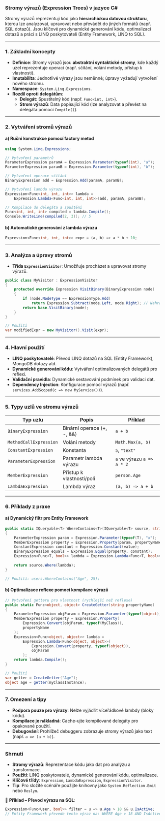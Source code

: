 ﻿
### **Stromy výrazů (Expression Trees) v jazyce C#**

Stromy výrazů reprezentují kód jako **hierarchickou datovou strukturu**, kterou lze analyzovat, upravovat nebo převádět do jiných formátů (např. SQL dotazů). Jsou klíčové pro dynamické generování kódu, optimalizaci dotazů a práci s LINQ poskytovateli (Entity Framework, LINQ to SQL).

---

### **1. Základní koncepty**

- **Definice**: Stromy výrazů jsou **abstraktní syntaktické stromy**, kde každý uzel reprezentuje operaci (např. sčítání, volání metody, přístup k vlastnosti).
- **Imutabilita**: Jednotlivé výrazy jsou neměnné; úpravy vyžadují vytvoření nového stromu.
- **Namespace**: `System.Linq.Expressions`.
- **Rozdíl oproti delegátům**: 
  - **Delegát**: Spustitelný kód (např. `Func<int, int>`).
  - **Strom výrazů**: Data popisující kód (lze analyzovat a převést na delegáta pomocí `Compile()`).

---

### **2. Vytváření stromů výrazů**

#### **a) Ruční konstrukce pomocí factory metod**

```csharp
using System.Linq.Expressions;

// Vytvoření parametrů
ParameterExpression paramA = Expression.Parameter(typeof(int), "a");
ParameterExpression paramB = Expression.Parameter(typeof(int), "b");

// Vytvoření operace sčítání
BinaryExpression add = Expression.Add(paramA, paramB);

// Vytvoření lambda výrazu
Expression<Func<int, int, int>> lambda = 
    Expression.Lambda<Func<int, int, int>>(add, paramA, paramB);

// Kompilace do delegáta a spuštění
Func<int, int, int> compiled = lambda.Compile();
Console.WriteLine(compiled(2, 3)); // 5
```

#### **b) Automatické generování z lambda výrazu**

```csharp
Expression<Func<int, int, int>> expr = (a, b) => a * b + 10;
```

---

### **3. Analýza a úpravy stromů**

- **Třída `ExpressionVisitor`**: Umožňuje procházet a upravovat stromy výrazů.
```csharp
public class MyVisitor : ExpressionVisitor
{
    protected override Expression VisitBinary(BinaryExpression node)
    {
        if (node.NodeType == ExpressionType.Add)
            return Expression.Subtract(node.Left, node.Right); // Nahradí "+" za "-"
        return base.VisitBinary(node);
    }
}

// Použití
var modifiedExpr = new MyVisitor().Visit(expr);
```

---

### **4. Hlavní použití**

- **LINQ poskytovatelé**: Převod LINQ dotazů na SQL (Entity Framework), MongoDB dotazy atd.
- **Dynamické generování kódu**: Vytváření optimalizovaných delegátů pro reflexi.
- **Validační pravidla**: Dynamické sestavování podmínek pro validaci dat.
- **Dependency Injection**: Konfigurace pomocí výrazů (např. `services.AddScoped(c => new MyService())`).

---

### **5. Typy uzlů ve stromu výrazů**

| Typ uzlu               | Popis                          | Příklad                     |
|-------------------------|--------------------------------|----------------------------|
| `BinaryExpression`      | Binární operace (+, -, &&)     | `a + b`                    |
| `MethodCallExpression`  | Volání metody                  | `Math.Max(a, b)`           |
| `ConstantExpression`    | Konstanta                     | `5`, `"text"`              |
| `ParameterExpression`   | Parametr lambda výrazu        | `a` ve výrazu `a => a * 2` |
| `MemberExpression`      | Přístup k vlastnosti/poli      | `person.Age`               |
| `LambdaExpression`      | Lambda výraz                  | `(a, b) => a + b`          |

---

### **6. Příklady z praxe**

#### **a) Dynamický filtr pro Entity Framework**

```csharp
public static IQueryable<T> WhereContains<T>(IQueryable<T> source, string propertyName, object value)
{
    ParameterExpression param = Expression.Parameter(typeof(T), "x");
    MemberExpression property = Expression.Property(param, propertyName);
    ConstantExpression constant = Expression.Constant(value);
    BinaryExpression equals = Expression.Equal(property, constant);
    Expression<Func<T, bool>> lambda = Expression.Lambda<Func<T, bool>>(equals, param);
    
    return source.Where(lambda);
}

// Použití: users.WhereContains("Age", 25);
```

#### **b) Optimalizace reflexe pomocí kompilace výrazů**

```csharp
// Vytvoření getteru pro vlastnost (rychlejší než reflexe)
public static Func<object, object> CreateGetter(string propertyName)
{
    ParameterExpression objParam = Expression.Parameter(typeof(object), "obj");
    MemberExpression property = Expression.Property(
        Expression.Convert(objParam, typeof(MyClass)), 
        propertyName
    );
    Expression<Func<object, object>> lambda = 
        Expression.Lambda<Func<object, object>>(
            Expression.Convert(property, typeof(object)), 
            objParam
        );
    return lambda.Compile();
}

// Použití
var getter = CreateGetter("Age");
object age = getter(myClassInstance);
```

---

### **7. Omezení a tipy**

- **Podpora pouze pro výrazy**: Nelze vyjádřit víceřádkové lambdy (bloky kódu).
- **Kompilace je nákladná**: Cache-ujte kompilované delegáty pro opakované použití.
- **Debugování**: Prohlížeč debuggeru zobrazuje stromy výrazů jako text (např. `a => (a + b)`).

---

### **Shrnutí**

- **Stromy výrazů**: Reprezentace kódu jako dat pro analýzu a transformace.
- **Použití**: LINQ poskytovatelé, dynamické generování kódu, optimalizace.
- **Klíčové třídy**: `Expression`, `LambdaExpression`, `ExpressionVisitor`.
- **Tip**: Pro složité scénáře použijte knihovny jako `System.Reflection.Emit` nebo `Roslyn`.

📌 **Příklad – Převod výrazu na SQL**:
```csharp
Expression<Func<User, bool>> filter = u => u.Age > 18 && u.IsActive;
// Entity Framework převede tento výraz na: WHERE Age > 18 AND IsActive = 1
```
